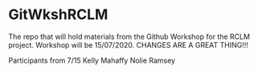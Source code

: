 # GitWkshRCLM
The repo that will hold materials from the Github Workshop for the RCLM project. Workshop will be 15/07/2020.
CHANGES ARE A GREAT THING!!!


Participants from 7/15
Kelly Mahaffy
Nolie Ramsey
